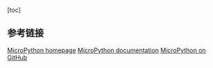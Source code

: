 [toc]
## 参考链接
[MicroPython homepage](http://micropython.org/)
[MicroPython documentation](https://docs.micropython.org/en/latest/)
[MicroPython on GitHub](https://github.com/micropython/micropython)
[]()
[]()
[]()